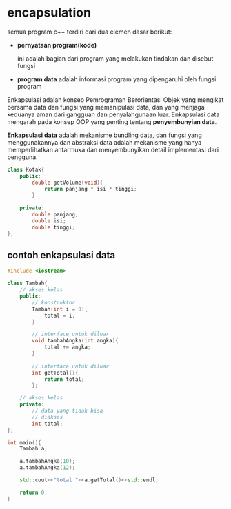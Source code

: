 # encapsulation

semua program c++ terdiri dari dua elemen dasar berikut:

- **pernyataan program(kode)**

    ini adalah bagian dari program yang melakukan tindakan dan disebut fungsi

- **program data** adalah informasi program yang dipengaruhi oleh fungsi program


Enkapsulasi adalah konsep Pemrograman Berorientasi Objek yang mengikat bersama data dan fungsi yang memanipulasi data, dan yang menjaga keduanya aman dari gangguan dan penyalahgunaan luar. Enkapsulasi data mengarah pada konsep OOP yang penting tentang **penyembunyian data**.

**Enkapsulasi data** adalah mekanisme bundling data, dan fungsi yang menggunakannya dan abstraksi data adalah mekanisme yang hanya memperlihatkan antarmuka dan menyembunyikan detail implementasi dari pengguna.

```cpp
class Kotak{
    public:
        double getVolume(void){
            return panjang * isi * tinggi;
        }
    
    private:
        double panjang;
        double isi;
        double tinggi;
};
```

## contoh enkapsulasi data

```cpp
#include <iostream>

class Tambah{
    // akses kelas
    public:
        // konstruktor
        Tambah(int i = 0){
            total = i;
        }

        // interface untuk diluar
        void tambahAngka(int angka){
            total += angka;
        }
        
        // interface untuk diluar
        int getTotal(){
            return total;
        };

    // akses kelas
    private:
        // data yang tidak bisa
        // diakses
        int total;
};

int main(){
    Tambah a;

    a.tambahAngka(10);
    a.tambahAngka(12);

    std::cout<<"total "<<a.getTotal()<<std::endl;

    return 0;
}
```
